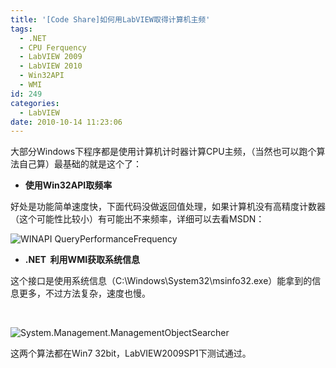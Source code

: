 ```yaml
---
title: '[Code Share]如何用LabVIEW取得计算机主频'
tags:
  - .NET
  - CPU Ferquency
  - LabVIEW 2009
  - LabVIEW 2010
  - Win32API
  - WMI
id: 249
categories:
  - LabVIEW
date: 2010-10-14 11:23:06
---
```


大部分Windows下程序都是使用计算机计时器计算CPU主频，（当然也可以跑个算法自己算）最基础的就是这个了：

*   **使用Win32API取频率**  

好处是功能简单速度快，下面代码没做返回值处理，如果计算机没有高精度计数器（这个可能性比较小）有可能出不来频率，详细可以去看MSDN：

![WINAPI QueryPerformanceFrequency](http://lhb5883.files.wordpress.com/2010/10/winapi-queryperformancefrequency.png "WINAPI QueryPerformanceFrequency")

*   **.NET&#160; 利用WMI获取系统信息**  

这个接口是使用系统信息（C:\Windows\System32\msinfo32.exe）能拿到的信息更多，不过方法复杂，速度也慢。

&#160;

![System.Management.ManagementObjectSearcher](http://lhb5883.files.wordpress.com/2010/10/system-management-managementobjectsearcher.png "System.Management.ManagementObjectSearcher")

这两个算法都在Win7 32bit，LabVIEW2009SP1下测试通过。